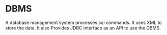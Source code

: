 # DBMS
A database management system processes sql commands. It uses XML to store the data. It also Provides JDBC interface as an API to use the DBMS.
